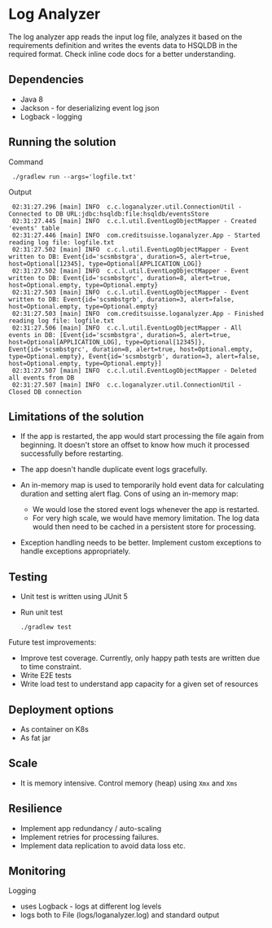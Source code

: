 # Log Analyzer

The log analyzer app reads the input log file, analyzes it based on the requirements definition and writes the events data to HSQLDB in the required format. 
Check inline code docs for a better understanding.

## Dependencies 

* Java 8
* Jackson - for deserializing event log json
* Logback - logging


## Running the solution 

  Command
  
     ./gradlew run --args='logfile.txt'
     
  Output 
     
     02:31:27.296 [main] INFO  c.c.loganalyzer.util.ConnectionUtil - Connected to DB URL:jdbc:hsqldb:file:hsqldb/eventsStore
     02:31:27.445 [main] INFO  c.c.l.util.EventLogObjectMapper - Created 'events' table
     02:31:27.446 [main] INFO  com.creditsuisse.loganalyzer.App - Started reading log file: logfile.txt
     02:31:27.502 [main] INFO  c.c.l.util.EventLogObjectMapper - Event written to DB: Event{id='scsmbstgra', duration=5, alert=true, host=Optional[12345], type=Optional[APPLICATION_LOG]}
     02:31:27.502 [main] INFO  c.c.l.util.EventLogObjectMapper - Event written to DB: Event{id='scsmbstgrc', duration=8, alert=true, host=Optional.empty, type=Optional.empty}
     02:31:27.503 [main] INFO  c.c.l.util.EventLogObjectMapper - Event written to DB: Event{id='scsmbstgrb', duration=3, alert=false, host=Optional.empty, type=Optional.empty}
     02:31:27.503 [main] INFO  com.creditsuisse.loganalyzer.App - Finished reading log file: logfile.txt
     02:31:27.506 [main] INFO  c.c.l.util.EventLogObjectMapper - All events in DB: [Event{id='scsmbstgra', duration=5, alert=true, host=Optional[APPLICATION_LOG], type=Optional[12345]}, Event{id='scsmbstgrc', duration=8, alert=true, host=Optional.empty, type=Optional.empty}, Event{id='scsmbstgrb', duration=3, alert=false, host=Optional.empty, type=Optional.empty}]
     02:31:27.507 [main] INFO  c.c.l.util.EventLogObjectMapper - Deleted all events from DB
     02:31:27.507 [main] INFO  c.c.loganalyzer.util.ConnectionUtil - Closed DB connection
     
     

## Limitations of the solution

* If the app is restarted, the app would start processing the file again from beginning. 
  It doesn't store an offset to know how much it processed successfully before restarting.

* The app doesn't handle duplicate event logs gracefully.

* An in-memory map is used to temporarily hold event data for calculating duration and setting alert flag. 
  Cons of using an in-memory map:
  * We would lose the stored event logs whenever the app is restarted.
  * For very high scale, we would have memory limitation. The log data would then need to be cached in a persistent store for processing.

* Exception handling needs to be better. Implement custom exceptions to handle exceptions appropriately. 

## Testing 

* Unit test is written using JUnit 5
* Run unit test
    
    `./gradlew test`

Future test improvements:
* Improve test coverage. Currently, only happy path tests are written due to time constraint.
* Write E2E tests
* Write load test to understand app capacity for a given set of resources

## Deployment options

* As container on K8s 
* As fat jar

## Scale 

* It is memory intensive. Control memory (heap) using `Xmx` and `Xms`

## Resilience

* Implement app redundancy / auto-scaling
* Implement retries for processing failures.
* Implement data replication to avoid data loss etc.

## Monitoring 

Logging 
* uses Logback - logs at different log levels
* logs both to File (logs/loganalyzer.log) and standard output
